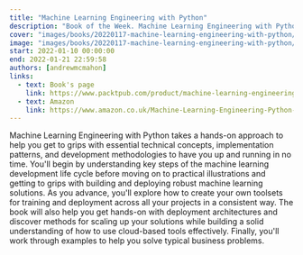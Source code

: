 ```yaml
---
title: "Machine Learning Engineering with Python"
description: "Book of the Week. Machine Learning Engineering with Python by Andrew P. McMahon"
cover: "images/books/20220117-machine-learning-engineering-with-python/cover.jpg"
image: "images/books/20220117-machine-learning-engineering-with-python/preview.jpg"
start: 2022-01-10 00:00:00
end: 2022-01-21 22:59:58
authors: [andrewmcmahon]
links: 
  - text: Book's page
    link: https://www.packtpub.com/product/machine-learning-engineering-with-python/9781801079259
  - text: Amazon
    link: https://www.amazon.co.uk/Machine-Learning-Engineering-Python-production-ebook/dp/B09CHHK2RJ
---
```


Machine Learning Engineering with Python takes a hands-on approach to help you get to grips with essential technical concepts, implementation patterns, and development methodologies to have you up and running in no time. You'll begin by understanding key steps of the machine learning development life cycle before moving on to practical illustrations and getting to grips with building and deploying robust machine learning solutions. As you advance, you'll explore how to create your own toolsets for training and deployment across all your projects in a consistent way. The book will also help you get hands-on with deployment architectures and discover methods for scaling up your solutions while building a solid understanding of how to use cloud-based tools effectively. Finally, you'll work through examples to help you solve typical business problems.

